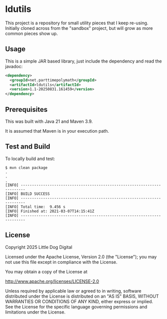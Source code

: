 # ldutils

This project is a repository for small utility pieces that I keep re-using. Initially cloned across from the "sandbox" project, but will grow as more common pieces show up.

## Usage

This is a simple JAR based library, just include the dependency and read the javadoc:

```xml
<dependency>
  <groupId>net.parttimepolymath</groupId>
  <artifactId>ldutils</artifactId>
  <version>1.1-20250831.161459</version>
</dependency>
```

## Prerequisites
This was built with Java 21 and Maven 3.9.

It is assumed that Maven is in your execution path.

## Test and Build

To locally build and test:

```shell
$ mvn clean package
.
.
.
[INFO] ------------------------------------------------------------------------
[INFO] BUILD SUCCESS
[INFO] ------------------------------------------------------------------------
[INFO] Total time:  9.456 s
[INFO] Finished at: 2021-03-07T14:15:41Z
[INFO] ------------------------------------------------------------------------
```

## License
Copyright 2025 Little Dog Digital

Licensed under the Apache License, Version 2.0 (the "License"); you may not use this file except in compliance with the License.

You may obtain a copy of the License at

http://www.apache.org/licenses/LICENSE-2.0

Unless required by applicable law or agreed to in writing, software distributed under the License is distributed on an "AS IS" BASIS, WITHOUT WARRANTIES OR CONDITIONS OF ANY KIND, either express or implied. See the License for the specific language governing permissions and limitations under the License.